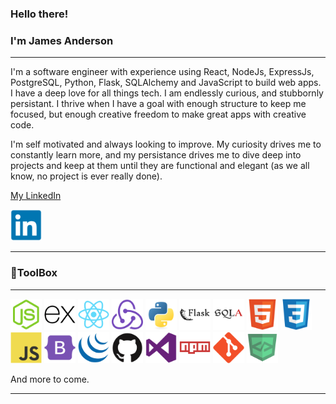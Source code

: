 ### Hello there!

### I'm James Anderson

---

I'm a software engineer with experience using React, NodeJs, ExpressJs, PostgreSQL, Python, Flask, SQLAlchemy and JavaScript to build web apps. I have a deep love for all things tech. I am endlessly curious, and stubbornly persistant. I thrive when I have a goal with enough structure to keep me focused, but enough creative freedom to make great apps with creative code.

I'm self motivated and always looking to improve. My curiosity drives me to constantly learn more, and my persistance drives me to dive deep into projects and keep at them until they are functional and elegant (as we all know, no project is ever really done).

[My LinkedIn](https://www.linkedin.com/in/james-andrew-anderson/)

<a href="https://www.linkedin.com/in/james-andrew-anderson/"><img src="https://raw.githubusercontent.com/devicons/devicon/7a4ca8aa871d6dca81691e018d31eed89cb70a76/icons/linkedin/linkedin-original.svg" alt="James Andrew Anderson LinkedIn" width="50px"></img></a>

---

### 🧰ToolBox

---

<img alt="NodeJS" src="https://raw.githubusercontent.com/devicons/devicon/7a4ca8aa871d6dca81691e018d31eed89cb70a76/icons/nodejs/nodejs-original.svg" width="50px"></img>
<img alt="ExpressJs" src="https://raw.githubusercontent.com/devicons/devicon/7a4ca8aa871d6dca81691e018d31eed89cb70a76/icons/express/express-original.svg" width="50px"></img>
<img alt="React" src="https://raw.githubusercontent.com/devicons/devicon/7a4ca8aa871d6dca81691e018d31eed89cb70a76/icons/react/react-original.svg" width="50px"></img>
<img alt="Redux" src="https://raw.githubusercontent.com/devicons/devicon/7a4ca8aa871d6dca81691e018d31eed89cb70a76/icons/redux/redux-original.svg" width="50px"></img>
<img alt="Python" src="https://raw.githubusercontent.com/devicons/devicon/7a4ca8aa871d6dca81691e018d31eed89cb70a76/icons/python/python-original.svg" width="50px"></img>
<img alt="Flask" src="https://raw.githubusercontent.com/devicons/devicon/7a4ca8aa871d6dca81691e018d31eed89cb70a76/icons/flask/flask-original-wordmark.svg" width="50px"></img>
<img alt="SQLAlchemy" src="https://raw.githubusercontent.com/devicons/devicon/7a4ca8aa871d6dca81691e018d31eed89cb70a76/icons/sqlalchemy/sqlalchemy-original.svg" width="50px"></img>
<img alt="HTML5" src="https://raw.githubusercontent.com/devicons/devicon/7a4ca8aa871d6dca81691e018d31eed89cb70a76/icons/html5/html5-original.svg" width="50px"></img>
<img alt="CSS3" src="https://raw.githubusercontent.com/devicons/devicon/7a4ca8aa871d6dca81691e018d31eed89cb70a76/icons/css3/css3-original.svg" width="50px"></img>
<img alt="JavaScript" src="https://raw.githubusercontent.com/devicons/devicon/7a4ca8aa871d6dca81691e018d31eed89cb70a76/icons/javascript/javascript-original.svg" width="50px"></img>
<img alt="Bootstrap" src="https://raw.githubusercontent.com/devicons/devicon/7a4ca8aa871d6dca81691e018d31eed89cb70a76/icons/bootstrap/bootstrap-plain.svg" width="50px"></img>
<img alt="jQuery" src="https://raw.githubusercontent.com/devicons/devicon/7a4ca8aa871d6dca81691e018d31eed89cb70a76/icons/jquery/jquery-original.svg" width="50px"></img>
<img alt="Github" src="https://raw.githubusercontent.com/devicons/devicon/7a4ca8aa871d6dca81691e018d31eed89cb70a76/icons/github/github-original.svg" width="50px"></img>
<img alt="VSCode" src="https://raw.githubusercontent.com/devicons/devicon/7a4ca8aa871d6dca81691e018d31eed89cb70a76/icons/visualstudio/visualstudio-plain.svg" width="50px"></img>
<img alt="NPM" src="https://raw.githubusercontent.com/devicons/devicon/7a4ca8aa871d6dca81691e018d31eed89cb70a76/icons/npm/npm-original-wordmark.svg" width="50px"></img>
<img alt="Git" src="https://raw.githubusercontent.com/devicons/devicon/7a4ca8aa871d6dca81691e018d31eed89cb70a76/icons/git/git-original.svg" width="50px"></img>
<img alt="Devicon" src="https://raw.githubusercontent.com/devicons/devicon/7a4ca8aa871d6dca81691e018d31eed89cb70a76/icons/devicon/devicon-original.svg" width="50px"></img>

And more to come.

---
